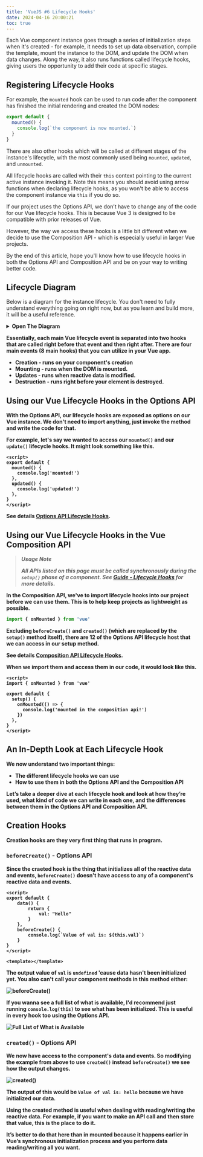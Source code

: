 ```yaml
---
title: 'VueJS #6 Lifecycle Hooks'
date: 2024-04-16 20:00:21
toc: true
---
```


Each Vue component instance goes through a series of initialization steps when it's created - for example, it needs to set up data observation, compile the template, mount the instance to the DOM, and update the DOM when data changes. Along the way, it also runs functions called lifecycle hooks, giving users the opportunity to add their code at specific stages.

## Registering Lifecycle Hooks
For example, the `mounted` hook can be used to run code after the component has finished the initial rendering and created the DOM nodes:​

```js
export default {
  mounted() {
    console.log(`the component is now mounted.`)
  }
}
```

There are also other hooks which will be called at different stages of the instance's lifecycle, with the most commonly used being `mounted`, `updated`, and `unmounted`.

All lifecycle hooks are called with their `this` context pointing to the current active instance invoking it. Note this means you should avoid using arrow functions when declaring lifecycle hooks, as you won't be able to access the component instance via `this` if you do so.

If our project uses the Options API, we don’t have to change any of the code for our Vue lifecycle hooks. This is because Vue 3 is designed to be compatible with prior releases of Vue.

However, the way we access these hooks is a little bit different when we decide to use the Composition API -  which is especially useful in larger Vue projects.

By the end of this article, hope you'll know how to use lifecycle hooks in both the Options API and Composition API and be on your way to writing better code.

## Lifecycle Diagram
Below is a diagram for the instance lifecycle. You don't need to fully understand everything going on right now, but as you learn and build more, it will be a useful reference.

<details>
<summary><b>Open The Diagram<b></summary>

![Lifecycle Diagram](https://vuejs.org/assets/lifecycle.MuZLBFAS.png)

</details>

Essentially, each main Vue lifecycle event is separated into two hooks that are called right before that event and then right after. There are four main events (8 main hooks) that you can utilize in your Vue app.

- **Creation** - runs on your component's creation
- **Mounting** - runs when the DOM is mounted.
- **Updates** - runs when reactive data is modified.
- **Destruction** - runs right before your element is destroyed.

## Using our Vue Lifecycle Hooks in the Options API

With the Options API, our lifecycle hooks are exposed as options on our Vue instance. We don't need to import anything, just invoke the method and write the code for that.

For example, let's say we wanted to access our `mounted()` and our `update()` lifecycle hooks. It might look something like this.

```vue
<script>
export default {
  mounted() {
    console.log('mounted!')
  },
  updated() {
    console.log('updated!')
  },
}
</script>
```

See details [Options API Lifecycle Hooks](https://vuejs.org/api/options-lifecycle.html).

## Using our Vue Lifecycle Hooks in the Vue Composition API
> **_Usage Note_**
>
> _All APIs listed on this page must be called synchronously during the `setup()` phase of a component. See [Guide - Lifecycle Hooks](https://vuejs.org/guide/essentials/lifecycle.html) for more details._

In the Composition API, we've to import lifecycle hooks into our project before we can use them. This is to help keep projects as lightweight as possible.

```js
import { onMounted } from 'vue'
```

Excluding `beforeCreate()` and `created()` (which are replaced by the `setup()` method itself), there are 12 of the Options API lifecycle host that we can access in our setup method.

See details [Composition API Lifecycle Hooks](https://vuejs.org/api/composition-api-lifecycle.html).

When we import them and access them in our code, it would look like this.

```vue
<script>
import { onMounted } from 'vue'

export default {
  setup() {
    onMounted(() => {
      console.log('mounted in the composition api!')
    })
  },
}
</script>
```

## An In-Depth Look at Each Lifecycle Hook
We now understand two important things:

- The different lifecycle hooks we can use
- How to use them in both the Options API and the Composition API

Let’s take a deeper dive at each lifecycle hook and look at how they’re used, what kind of code we can write in each one, and the differences between them in the Options API and Composition API.

## Creation Hooks
Creation hooks are they very first thing that runs in program.

### `beforeCreate()` - Options API
Since the craeted hook is the thing that initializes all of the reactive data and events, `beforeCreate()` doesn't have access to any of a component's reactive data and events.

```vue
<script>
export default {
    data() {
        return {
            val: "Hello"
        }
    },
    beforeCreate() {
        console.log(`Value of val is: ${this.val}`)
    }
}
</script>

<template></template>
```

The output value of `val` is `undefined` 'cause data hasn't been initialized yet. You also can't call your component methods in this method either:

![beforeCreate()](https://i.imgur.com/9Mf222Q.png)

If you wanna see a full list of what is available, I'd recommend just running `console.log(this)` to see what has been initialized. This is useful in every hook too using the Options API.

![Full List of What is Available](https://i.imgur.com/K7Cnypd.png)

### `created()` - Options API
We now have access to the component's data and events. So modifying the example from above to use `created()` instead `beforeCreate()` we see how the output changes.

![created()](https://i.imgur.com/cdV98eQ.png)

The output of this would be `Value of val is: hello` because we have initialized our data.

Using the created method is useful when dealing with reading/writing the reactive data. For example, if you want to make an API call and then store that value, this is the place to do it.

It’s better to do that here than in mounted because it happens earlier in Vue’s synchronous initialization process and you perform data reading/writing all you want.